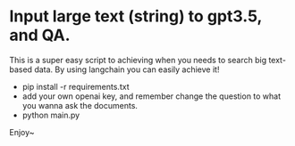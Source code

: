 # Input large text (string) to gpt3.5, and QA.

This is a super easy script to achieving when you needs to search big text-based data. By using langchain you can easily achieve it!

- pip install -r requirements.txt
- add your own openai key, and remember change the question to what you wanna ask the documents.
- python main.py

Enjoy~
